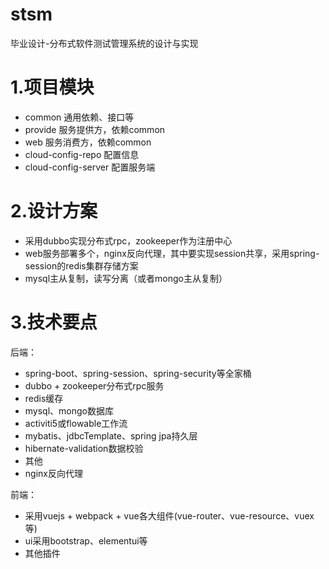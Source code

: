 # stsm

毕业设计-分布式软件测试管理系统的设计与实现

# 1.项目模块

* common 通用依赖、接口等
* provide 服务提供方，依赖common
* web 服务消费方，依赖common
* cloud-config-repo 配置信息
* cloud-config-server 配置服务端

# 2.设计方案

* 采用dubbo实现分布式rpc，zookeeper作为注册中心
* web服务部署多个，nginx反向代理，其中要实现session共享，采用spring-session的redis集群存储方案
* mysql主从复制，读写分离（或者mongo主从复制）

# 3.技术要点

后端：
* spring-boot、spring-session、spring-security等全家桶
* dubbo + zookeeper分布式rpc服务
* redis缓存
* mysql、mongo数据库
* activiti5或flowable工作流
* mybatis、jdbcTemplate、spring jpa持久层
* hibernate-validation数据校验
* 其他
* nginx反向代理

前端：
* 采用vuejs + webpack + vue各大组件(vue-router、vue-resource、vuex等)
* ui采用bootstrap、elementui等
* 其他插件